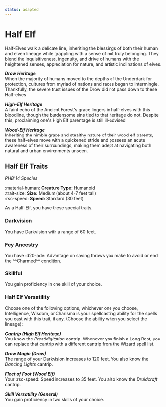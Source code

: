 ```yaml
---
status: adapted
---
```


# Half Elf

Half-Elves walk a delicate line, inheriting the blessings of both their human and elven lineage while grappling with a sense of not truly belonging. They blend the inquisitiveness, ingenuity, and drive of humans with the heightened senses, appreciation for nature, and artistic inclinations of elves.

***Drow Heritage***  
When the majority of humans moved to the depths of the Underdark for protection, cultures from myriad of nations and races began to intermingle. Thankfully, the severe trust issues of the Drow did not pass down to these Half-elves

***High-Elf Heritage***  
A faint echo of the Ancient Forest's grace lingers in half-elves with this bloodline, though the burdensome sins tied to that heritage do not. Despite this, proclaiming one's High Elf parentage is still ill-advised

***Wood-Elf Heritage***  
Inheriting the nimble grace and stealthy nature of their wood elf parents, these half-elves move with a quickened stride and possess an acute awareness of their surroundings, making them adept at navigating both natural and urban environments unseen.

## Half Elf Traits

*PHB'14 Species*

:material-human: **Creature Type:** Humanoid  
:trait-size: **Size:** Medium (about 4-7 feet tall)  
:rsc-speed: **Speed:** Standard (30 feet)

As a Half-Elf, you have these special traits.

### Darkvision

You have Darkvision with a range of 60 feet.

### Fey Ancestry

You have :d20-adv: Advantage on saving throws you make to avoid or end the ^^Charmed^^ condition.

### Skillful

You gain proficiency in one skill of your choice.

### Half Elf Versatility

Choose one of the following options, whichever one you choose, Intelligence, Wisdom, or Charisma is your spellcasting ability for the spells you cast with this trait, if any. (Choose the ability when you select the lineage):

***Cantrip (High Elf Heritage)***  
You know the *Prestidigitation* cantrip. Whenever you finish a Long Rest, you can replace that cantrip with a different cantrip from the Wizard spell list.

***Drow Magic (Drow)***  
The range of your Darkvision increases to 120 feet. You also know the *Dancing Lights* cantrip.

***Fleet of Foot (Wood Elf)***  
Your :rsc-speed: Speed increases to 35 feet. You also know the *Druidcraft* cantrip. 

***Skill Versatility (General)***  
You gain proficiency in two skills of your choice.